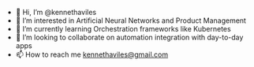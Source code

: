 - 👋 Hi, I’m @kennethaviles
- 👀 I’m interested in Artificial Neural Networks and Product Management
- 🌱 I’m currently learning Orchestration frameworks like Kubernetes
- 💞️ I’m looking to collaborate on automation integration with day-to-day apps
- 📫 How to reach me kennethaviles@gmail.com

<!---
kennethaviles/kennethaviles is a ✨ special ✨ repository because its `README.md` (this file) appears on your GitHub profile.
You can click the Preview link to take a look at your changes.
--->
